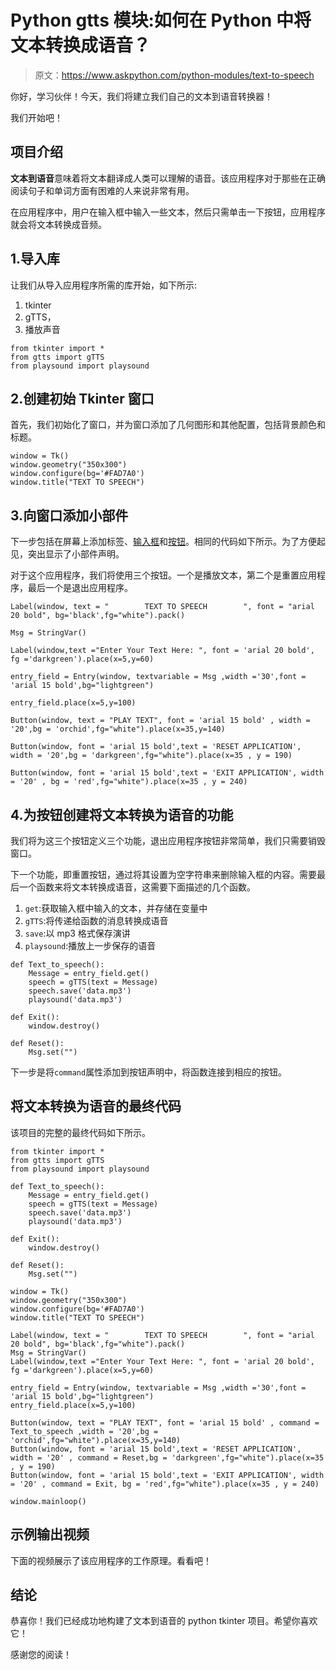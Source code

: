 # Python gtts 模块:如何在 Python 中将文本转换成语音？

> 原文：<https://www.askpython.com/python-modules/text-to-speech>

你好，学习伙伴！今天，我们将建立我们自己的文本到语音转换器！

我们开始吧！

## 项目介绍

**文本到语音**意味着将文本翻译成人类可以理解的语音。该应用程序对于那些在正确阅读句子和单词方面有困难的人来说非常有用。

在应用程序中，用户在输入框中输入一些文本，然后只需单击一下按钮，应用程序就会将文本转换成音频。

## 1.导入库

让我们从导入应用程序所需的库开始，如下所示:

1.  tkinter
2.  gTTS，
3.  播放声音

```
from tkinter import *
from gtts import gTTS
from playsound import playsound

```

## 2.创建初始 Tkinter 窗口

首先，我们初始化了窗口，并为窗口添加了几何图形和其他配置，包括背景颜色和标题。

```
window = Tk()
window.geometry("350x300") 
window.configure(bg='#FAD7A0')
window.title("TEXT TO SPEECH")

```

## 3.向窗口添加小部件

下一步包括在屏幕上添加标签、[输入框](https://www.askpython.com/python-modules/tkinter/tkinter-entry-widget)和[按钮](https://www.askpython.com/python-modules/tkinter/tkinter-buttons)。相同的代码如下所示。为了方便起见，突出显示了小部件声明。

对于这个应用程序，我们将使用三个按钮。一个是播放文本，第二个是重置应用程序，最后一个是退出应用程序。

```
Label(window, text = "        TEXT TO SPEECH        ", font = "arial 20 bold", bg='black',fg="white").pack()

Msg = StringVar()

Label(window,text ="Enter Your Text Here: ", font = 'arial 20 bold', fg ='darkgreen').place(x=5,y=60)

entry_field = Entry(window, textvariable = Msg ,width ='30',font = 'arial 15 bold',bg="lightgreen")

entry_field.place(x=5,y=100)

Button(window, text = "PLAY TEXT", font = 'arial 15 bold' , width = '20',bg = 'orchid',fg="white").place(x=35,y=140)

Button(window, font = 'arial 15 bold',text = 'RESET APPLICATION', width = '20',bg = 'darkgreen',fg="white").place(x=35 , y = 190)

Button(window, font = 'arial 15 bold',text = 'EXIT APPLICATION', width = '20' , bg = 'red',fg="white").place(x=35 , y = 240)

```

## 4.为按钮创建将文本转换为语音的功能

我们将为这三个按钮定义三个功能，退出应用程序按钮非常简单，我们只需要销毁窗口。

下一个功能，即重置按钮，通过将其设置为空字符串来删除输入框的内容。需要最后一个函数来将文本转换成语音，这需要下面描述的几个函数。

1.  `get`:获取输入框中输入的文本，并存储在变量中
2.  `gTTS`:将传递给函数的消息转换成语音
3.  `save`:以 mp3 格式保存演讲
4.  `playsound`:播放上一步保存的语音

```
def Text_to_speech():
    Message = entry_field.get()
    speech = gTTS(text = Message)
    speech.save('data.mp3')
    playsound('data.mp3')

def Exit():
    window.destroy()

def Reset():
    Msg.set("")

```

下一步是将`command`属性添加到按钮声明中，将函数连接到相应的按钮。

## 将文本转换为语音的最终代码

该项目的完整的最终代码如下所示。

```
from tkinter import *
from gtts import gTTS
from playsound import playsound

def Text_to_speech():
    Message = entry_field.get()
    speech = gTTS(text = Message)
    speech.save('data.mp3')
    playsound('data.mp3')

def Exit():
    window.destroy()

def Reset():
    Msg.set("")

window = Tk()
window.geometry("350x300") 
window.configure(bg='#FAD7A0')
window.title("TEXT TO SPEECH")

Label(window, text = "        TEXT TO SPEECH        ", font = "arial 20 bold", bg='black',fg="white").pack()
Msg = StringVar()
Label(window,text ="Enter Your Text Here: ", font = 'arial 20 bold', fg ='darkgreen').place(x=5,y=60)

entry_field = Entry(window, textvariable = Msg ,width ='30',font = 'arial 15 bold',bg="lightgreen")
entry_field.place(x=5,y=100)

Button(window, text = "PLAY TEXT", font = 'arial 15 bold' , command = Text_to_speech ,width = '20',bg = 'orchid',fg="white").place(x=35,y=140)
Button(window, font = 'arial 15 bold',text = 'RESET APPLICATION', width = '20' , command = Reset,bg = 'darkgreen',fg="white").place(x=35 , y = 190)
Button(window, font = 'arial 15 bold',text = 'EXIT APPLICATION', width = '20' , command = Exit, bg = 'red',fg="white").place(x=35 , y = 240)

window.mainloop()

```

## 示例输出视频

下面的视频展示了该应用程序的工作原理。看看吧！

## 结论

恭喜你！我们已经成功地构建了文本到语音的 python tkinter 项目。希望你喜欢它！

感谢您的阅读！